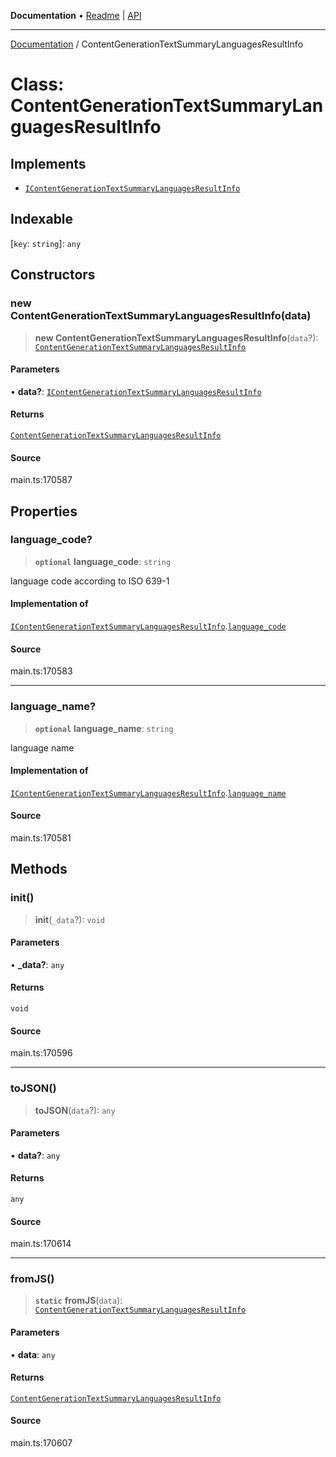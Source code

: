 **Documentation** • [Readme](../README.md) \| [API](../globals.md)

***

[Documentation](../README.md) / ContentGenerationTextSummaryLanguagesResultInfo

# Class: ContentGenerationTextSummaryLanguagesResultInfo

## Implements

- [`IContentGenerationTextSummaryLanguagesResultInfo`](../interfaces/IContentGenerationTextSummaryLanguagesResultInfo.md)

## Indexable

 \[`key`: `string`\]: `any`

## Constructors

### new ContentGenerationTextSummaryLanguagesResultInfo(data)

> **new ContentGenerationTextSummaryLanguagesResultInfo**(`data`?): [`ContentGenerationTextSummaryLanguagesResultInfo`](ContentGenerationTextSummaryLanguagesResultInfo.md)

#### Parameters

• **data?**: [`IContentGenerationTextSummaryLanguagesResultInfo`](../interfaces/IContentGenerationTextSummaryLanguagesResultInfo.md)

#### Returns

[`ContentGenerationTextSummaryLanguagesResultInfo`](ContentGenerationTextSummaryLanguagesResultInfo.md)

#### Source

main.ts:170587

## Properties

### language\_code?

> **`optional`** **language\_code**: `string`

language code according to ISO 639-1

#### Implementation of

[`IContentGenerationTextSummaryLanguagesResultInfo`](../interfaces/IContentGenerationTextSummaryLanguagesResultInfo.md).[`language_code`](../interfaces/IContentGenerationTextSummaryLanguagesResultInfo.md#language_code)

#### Source

main.ts:170583

***

### language\_name?

> **`optional`** **language\_name**: `string`

language name

#### Implementation of

[`IContentGenerationTextSummaryLanguagesResultInfo`](../interfaces/IContentGenerationTextSummaryLanguagesResultInfo.md).[`language_name`](../interfaces/IContentGenerationTextSummaryLanguagesResultInfo.md#language_name)

#### Source

main.ts:170581

## Methods

### init()

> **init**(`_data`?): `void`

#### Parameters

• **\_data?**: `any`

#### Returns

`void`

#### Source

main.ts:170596

***

### toJSON()

> **toJSON**(`data`?): `any`

#### Parameters

• **data?**: `any`

#### Returns

`any`

#### Source

main.ts:170614

***

### fromJS()

> **`static`** **fromJS**(`data`): [`ContentGenerationTextSummaryLanguagesResultInfo`](ContentGenerationTextSummaryLanguagesResultInfo.md)

#### Parameters

• **data**: `any`

#### Returns

[`ContentGenerationTextSummaryLanguagesResultInfo`](ContentGenerationTextSummaryLanguagesResultInfo.md)

#### Source

main.ts:170607
